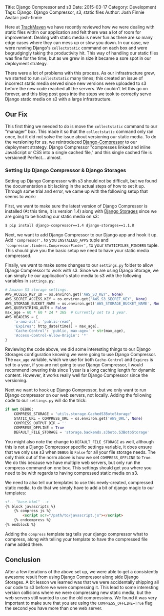 Title: Django Compressor and s3
Date: 2015-03-17
Category: Development
Tags: Django, Django Compressor, s3, static files
Author: Josh Finnie
Avatar: josh-finnie

Here at [TrackMaven](http://trackmaven.com) we have recently reviewed how we were dealing with static files within our application and felt there was a lot of room for improvement. Dealing with static media is never fun as there are so many edge cases where they can mess up or slow you down. In our case, we were running Django's `collectstatic` command on each box and were begrudgingly taking the productivity hit. This way of handling our static files was fine for the time, but as we grew in size it became a sore spot in our deployment strategy. 

There were a lot of problems with this process. As our infrastructure grew, we started to run `collectstatic` many times; this created an issue of incorrect static media served since new versions were uploaded to s3 before the new code reached all the servers. We couldn't let this go on forever, and this blog post goes into the steps we took to correctly serve Django static media on s3 with a large infrastructure.

## Our Fix

This first thing we needed to do is move the `collectstatic` command to our "manager" box. This made it so that the `collectstatic` command only ran once, but it did not solve the issue about versioning our static media. To do the versioning for us, we reintroduced [Django-Compressor](http://django-compressor.readthedocs.org/en/latest/) to our deployment strategy. Django Compressor "compresses linked and inline JavaScript or CSS into a single cached file," and this single cached file is versioned! Perfect... almost.

### Setting Up Django Compressor & Django Storages

Setting up Django Compressor with s3 should not be difficult, but we found the documentation a bit lacking in the actual steps of how to set it up. Through some trial and error, we came up with the following setup that seems to work:

First, we want to make sure the latest version of Django Compressor is installed (At this time, it is version 1.4) along with [Django Storages](https://django-storages.readthedocs.org) since we are going to be hosting our static media on s3:

```bash
$ pip install django-compressor==1.4 django-storages==1.1.8
```

Next, we want to add Django Compressor to our Django app and hook it up. Add `'compressor',` to you `INSTALLED_APPS` tuple and `'compressor.finders.CompressorFinder',` to your `STATICFILES_FINDERS` tuple. This should give you the basic setup we need to have your static media compressed. 

Finally, we want to make some changes to our `settings.py` folder to allow Django Compressor to work with s3. Since we are using Django Storage, we can simply tie our application's static media to s3 with the following variables in `settings.py`:

```python
# Amazon S3 storage settings.
AWS_ACCESS_KEY_ID = os.environ.get('AWS_S3_KEY', None)
AWS_SECRET_ACCESS_KEY = os.environ.get('AWS_S3_SECRET_KEY', None)
AWS_STORAGE_BUCKET_NAME = os.environ.get('AWS_STORAGE_BUCKET_NAME', None)
AWS_QUERYSTRING_AUTH = False
max_age = 60 * 60 * 24 * 365  # Currently set to 1 year.
AWS_HEADERS = {
    'x-amz-acl': 'public-read',
    'Expires': http_date(time() + max_age),
    'Cache-Control': 'public, max-age=' + str(max_age),
    'Access-Control-Allow-Origin': '*'
}
```

Reviewing the code above, we did some interesting things to our Django Storages configuration knowing we were going to use Django Compressor. The `max_age` variable, which we use for both `Cache-Control` and `Expires` is set to a year, if you are not going to use Django Compressor, I would recommend lowering this since 1 year is a long caching length for dynamic content. However, it works really well for Django Compressor since the versioning.

Next we want to hook up Django Compressor, but we only want to run Django compressor on our web servers, not locally. Adding the following code to our `settings.py` will do the trick:

```python
if not DEBUG:
    COMPRESS_STORAGE = 'utils.storage.CachedS3BotoStorage'
    STATIC_URL = COMPRESS_URL = os.environ.get('AWS_URL', None)
    COMPRESS_OUTPUT_DIR = ''
    COMPRESS_OFFLINE = True
    DEFAULT_FILE_STORAGE = 'storage.backends.s3boto.S3BotoStorage'
```

You might also note the change to `DEFAULT_FILE_STORAGE` as well, although this is not a Django Compressor specific settings variable, it does ensure that we only use s3 when `DEBUG` is `False` for all your file storage needs. The only think out of the norm above is how we set `COMPRESS_OFFLINE` to `True`. We do this because we have multiple web servers, but only run the compress command on one box. This settings should get you where you need to be with regards to having compressed static media on s3.

We need to also tell our templates to use this newly-created, compressed static media, to do that we simply have to add a bit of django magic to our templates:

```html
<!-- "base.html" -->
{% block javascripts %}
    {% compress js %}
        <script scr="/path/to/javascript.js"></script>
    {% endcompress %}
{% endblock %}
```

Adding the `compress` template tag tells your django compressor what to compress, along with telling your template to have the compressed file name added there.

## Conclusion

After a few iterations of the above set up, we were able to get a consistently awesome result from using Django Compressor along side Django Storages. A bit lesson we learned was that we were accidentally shipping all our code to s3 before we were compressing it. This lead to some interesting version collisions where we were compressing new static media, but the web servers still wanted to use the old compressions. We found it was very important to make sure that you are using the `COMPRESS_OFFLINE=True` flag the second you have more than one web server.

